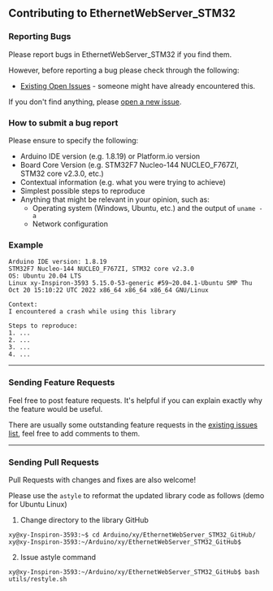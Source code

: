 ## Contributing to EthernetWebServer_STM32

### Reporting Bugs

Please report bugs in EthernetWebServer_STM32 if you find them.

However, before reporting a bug please check through the following:

* [Existing Open Issues](https://github.com/khoih-prog/EthernetWebServer_STM32/issues) - someone might have already encountered this.

If you don't find anything, please [open a new issue](https://github.com/khoih-prog/EthernetWebServer_STM32/issues/new).

### How to submit a bug report

Please ensure to specify the following:

* Arduino IDE version (e.g. 1.8.19) or Platform.io version
* Board Core Version (e.g. STM32F7 Nucleo-144 NUCLEO_F767ZI, STM32 core v2.3.0, etc.)
* Contextual information (e.g. what you were trying to achieve)
* Simplest possible steps to reproduce
* Anything that might be relevant in your opinion, such as:
  * Operating system (Windows, Ubuntu, etc.) and the output of `uname -a`
  * Network configuration


### Example

```
Arduino IDE version: 1.8.19
STM32F7 Nucleo-144 NUCLEO_F767ZI, STM32 core v2.3.0
OS: Ubuntu 20.04 LTS
Linux xy-Inspiron-3593 5.15.0-53-generic #59~20.04.1-Ubuntu SMP Thu Oct 20 15:10:22 UTC 2022 x86_64 x86_64 x86_64 GNU/Linux

Context:
I encountered a crash while using this library

Steps to reproduce:
1. ...
2. ...
3. ...
4. ...
```

---

### Sending Feature Requests

Feel free to post feature requests. It's helpful if you can explain exactly why the feature would be useful.

There are usually some outstanding feature requests in the [existing issues list](https://github.com/khoih-prog/EthernetWebServer_STM32/issues?q=is%3Aopen+is%3Aissue+label%3Aenhancement), feel free to add comments to them.

---

### Sending Pull Requests

Pull Requests with changes and fixes are also welcome!

Please use the `astyle` to reformat the updated library code as follows (demo for Ubuntu Linux)

1. Change directory to the library GitHub

```
xy@xy-Inspiron-3593:~$ cd Arduino/xy/EthernetWebServer_STM32_GitHub/
xy@xy-Inspiron-3593:~/Arduino/xy/EthernetWebServer_STM32_GitHub$
```

2. Issue astyle command

```
xy@xy-Inspiron-3593:~/Arduino/xy/EthernetWebServer_STM32_GitHub$ bash utils/restyle.sh
```

